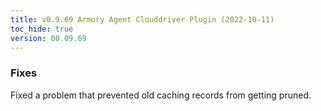 ```yaml
---
title: v0.9.69 Armory Agent Clouddriver Plugin (2022-10-11)
toc_hide: true
version: 00.09.69
---
```


### Fixes
Fixed a problem that prevented old caching records from getting pruned.

